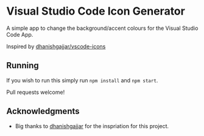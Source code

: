 # Visual Studio Code Icon Generator

A simple app to change the background/accent colours for the Visual Studio Code App.

Inspired by [dhanishgajjar/vscode-icons](https://github.com/dhanishgajjar/vscode-icons)

## Running

If you wish to run this simply run `npm install` and `npm start`.

Pull requests welcome!

## Acknowledgments

* Big thanks to [dhanishgajjar](https://github.com/dhanishgajjar) for the inspriation for this project. 
